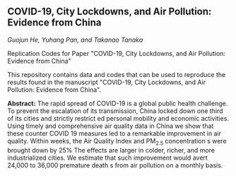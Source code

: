 ## COVID-19, City Lockdowns, and Air Pollution: Evidence from China
*Guojun He, Yuhang Pan, and Takanao Tanaka*

Replication Codes for Paper "COVID-19, City Lockdowns, and Air Pollution: Evidence from China"

This repository contains data and codes that can be used to reproduce the results found in the manuscript "COVID-19, City Lockdowns, and Air Pollution: Evidence from China". 

**Abstract:** The rapid spread of COVID-19 is a global public health challenge. To prevent the escalation of its transmission, China locked down one third of its cities and strictly restrict ed personal mobility and economic activities. Using timely and comprehensive air quality data in China we show that these counter COVID 19 measures led to a remarkable improvement in air quality. Within weeks, the Air Quality Index and PM<sub>2.5</sub> concentration s were brought down by 25\% The effects are larger in colder, richer, and more industrialized cities. We estimate that such improvement would avert 24,000 to 36,000 premature death s from air pollution on a monthly basis.

